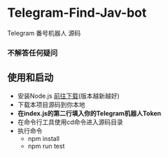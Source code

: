 # Telegram-Find-Jav-bot
Telegram 番号机器人 源码

### 不解答任何疑问

## 使用和启动
- 安装Node.js [前往下载](https://nodejs.org/zh-cn/download/)(版本越新越好)
- 下载本项目源码到你本地
- **在index.js的第二行填入你的Telegram机器人Token**
- 在命令行工具使用cd命令进入源码目录
- 执行命令
  - npm install
  - npm run test
